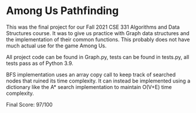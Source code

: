 # Among Us Pathfinding

This was the final project for our Fall 2021 CSE 331 Algorithms and Data Structures course.
It was to give us practice with Graph data structures and the implementation of their common functions.
This probably does not have much actual use for the game Among Us.

All project code can be found in Graph.py, tests can be found in tests.py, all tests pass as of Python 3.9.

BFS implementation uses an array copy call to keep track of searched nodes that ruined its time complexity. It can instead be implemented using a dictionary like the A* search implementation to maintain O(V+E) time complexity.

Final Score: 97/100
